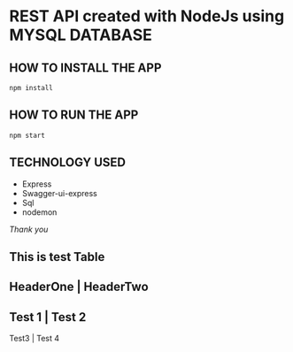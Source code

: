 # REST API created with NodeJs using MYSQL DATABASE #

## HOW TO INSTALL THE APP ##
```
npm install
```
## HOW TO RUN THE APP ##
```
npm start
```
## TECHNOLOGY USED ##
- Express
- Swagger-ui-express
- Sql
- nodemon

*Thank you*

## This is test Table ##

HeaderOne | HeaderTwo
----------------------
Test 1    | Test 2
----------------------
Test3     | Test 4
